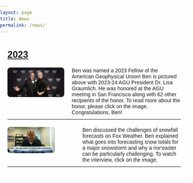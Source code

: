 ```yaml
---
layout: page
title: News
permalink: /news/
---
```


<style>
  @import url('https://fonts.googleapis.com/css2?family=Roboto:wght@700&display=swap'); /* Example of importing a Google Font */

  body {
    background: url('/assets/images/cloud.jpg') no-repeat center center fixed;
    background-size: cover;
    margin: 0;
    padding: 0;
    font-family: 'Arial', sans-serif; /* Default font for the page */
  }
  .navbar {
    margin-bottom: 0;
    border-bottom: none;
  }
  .page-content {
    padding-top: 0; /* Remove any top padding */
  }
  .page-content h1 {
    display: none; /* Hide the large title */
  }
  .container {
    background-color: rgba(255, 255, 255, 0.8);
    padding: 20px;
    border-radius: 8px;
    margin: 20px 0;
  }
  .custom-title {
    font-size: 25px;
    font-weight: bold;
    text-decoration: underline;
    margin-bottom: 20px;
  }
  .custom-description {
    margin-top: 10px;
    font-size: 16px;
  }
  .sub-container {
    display: flex;
    align-items: flex-start;
    margin-top: 20px;
  }
  .year-title {
    font-size: 25px;
    font-weight: bold;
    text-decoration: underline;
    margin-bottom: 20px;
  }
  .publication-text {
    font-size: 14px;
    margin-left: 20px;
  }
  .publication-text a {
    text-decoration: none;
    color: inherit;
  }
  .underline {
    text-decoration: underline;
  }
  .bold {
    font-weight: bold;
  }
  .pad {
    margin-top: 10px;
  }
  .divider {
    border-top: 1px solid #000;
    width: 100%;
    margin: 10px 0;
  }
</style>

<div class="container">
  <div class="year-title">2023</div>
  <div class="sub-container">
    <a href="https://idsc.miami.edu/magazine/spring-2024/dr-ben-kirtman-honored-as-2023-agu-fellow/">
      <img src="/assets/images/ben_agu.jpg" alt="Ben Agu" style="width: 100%; border-radius: 8px;">
    </a>
    <div class="publication-text">
      Ben was named a 2023 Fellow of the American Geophysical Union! Ben is pictured above with 2023-24 AGU President Dr. Lisa Graumlich. He was honored at the AGU meeting in San Francisco along with 62 other recipients of the honor. To read more about the honor, please click on the image. Congratulations, Ben!
    </div>
  </div>
  <div class="divider"></div>
  <div class="sub-container">
    <a href="https://www.foxweather.com/watch/play-6f2936e47000b2b">
      <img src="/assets/images/ben_fw1.jpg" alt="Ben on Fox Weather" style="width: 70%; border-radius: 8px;">
    </a>
    <div class="publication-text">
      Ben discussed the challenges of snowfall forecasts on Fox Weather. Ben explained what goes into forecasting snow totals for a major snowstorm and why a nor'easter can be particularly challenging. To watch the interview, click on the image.
    </div>
  </div>
  <div class="divider"></div>
</div>
